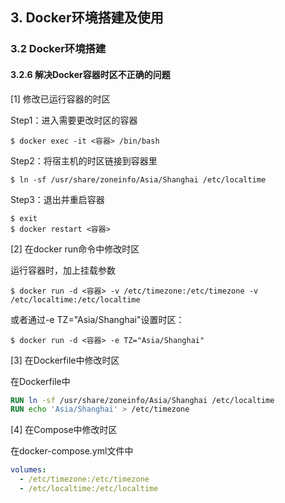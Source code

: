 ## 3. Docker环境搭建及使用
### 3.2 Docker环境搭建
#### 3.2.6 解决Docker容器时区不正确的问题

[1] 修改已运行容器的时区

Step1：进入需要更改时区的容器

```shell
$ docker exec -it <容器> /bin/bash
```

Step2：将宿主机的时区链接到容器里

```shell
$ ln -sf /usr/share/zoneinfo/Asia/Shanghai /etc/localtime
```

Step3：退出并重启容器

```shell
$ exit
$ docker restart <容器>
```

[2] 在docker run命令中修改时区

运行容器时，加上挂载参数

```shell
$ docker run -d <容器> -v /etc/timezone:/etc/timezone -v /etc/localtime:/etc/localtime
```

或者通过-e TZ="Asia/Shanghai"设置时区：

```shell
$ docker run -d <容器> -e TZ="Asia/Shanghai"
```

[3] 在Dockerfile中修改时区

在Dockerfile中

```Dockerfile
RUN ln -sf /usr/share/zoneinfo/Asia/Shanghai /etc/localtime
RUN echo 'Asia/Shanghai' > /etc/timezone
```

[4] 在Compose中修改时区

在docker-compose.yml文件中

```yml
volumes:
  - /etc/timezone:/etc/timezone
  - /etc/localtime:/etc/localtime
```

